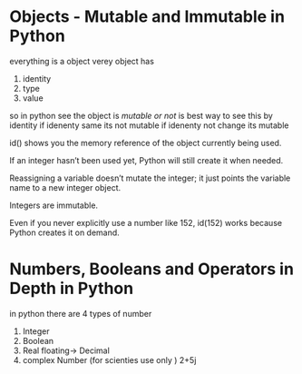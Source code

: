 #  Objects - Mutable and Immutable in Python

everything is a object
verey object has 
1. identity
2. type 
3. value

so in python see the object is *mutable or not* is best way to see this by identity 
if idenenty same its not mutable 
if idenenty not change  its  mutable

id() shows you the memory reference of the object currently being used.

If an integer hasn’t been used yet, Python will still create it when needed.

Reassigning a variable doesn’t mutate the integer; it just points the variable name to a new integer object.

Integers are immutable.

Even if you never explicitly use a number like 152, id(152) works because Python creates it on demand.

# Numbers, Booleans and Operators in Depth in Python

in python there are 4 types of number 
1. Integer
2. Boolean
3. Real floating-> Decimal
4. complex Number (for scienties use only ) 2+5j